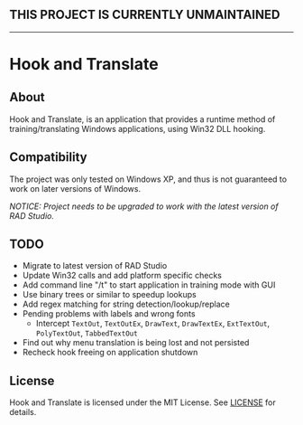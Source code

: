 ## THIS PROJECT IS CURRENTLY UNMAINTAINED
---
# Hook and Translate

## About

Hook and Translate, is an application that provides a runtime method of training/translating Windows applications, using Win32 DLL hooking.

## Compatibility

The project was only tested on Windows XP, and thus is not guaranteed to work on later versions of Windows.

*NOTICE: Project needs to be upgraded to work with the latest version of RAD Studio.*

## TODO
* Migrate to latest version of RAD Studio
* Update Win32 calls and add platform specific checks
* Add command line "/t" to start application in training mode with GUI
* Use binary trees or similar to speedup lookups
* Add regex matching for string detection/lookup/replace
* Pending problems with labels and wrong fonts
	* Intercept `TextOut`, `TextOutEx`, `DrawText`, `DrawTextEx`, `ExtTextOut`, `PolyTextOut`, `TabbedTextOut`
* Find out why menu translation is being lost and not persisted
* Recheck hook freeing on application shutdown

## License

Hook and Translate is licensed under the MIT License. See [LICENSE](LICENSE.md) for details.
